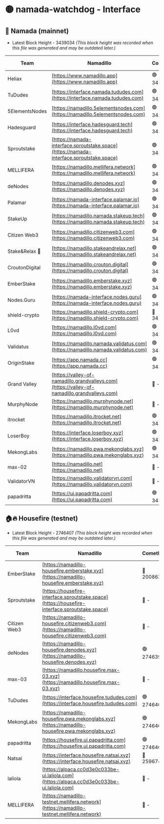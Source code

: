 # 🟡 namada-watchdog - Interface

## 🚀 Namada (mainnet)
- Latest Block Height - 3439034 *(This block height was recorded when this file was generated and may be outdated later.)*

| Team | Namadillo | CometBFT | Indexer | MASP Indexer |
|-|-|-|-|-|
| Heliax | [https://www.namadillo.app](https://www.namadillo.app) | 🟢 3438995 | 🟢 3438995 | 🟢 3438995 |
| TuDudes | [https://interface.namada.tududes.com](https://interface.namada.tududes.com) | 🟢 3438995 | 🟢 3438995 | 🟢 3438995 |
| 5ElementsNodes | [https://namadillo.5elementsnodes.com](https://namadillo.5elementsnodes.com) | 🟢 3438996 | 🟢 3438995 | 🟢 3438995 |
| Hadesguard | [https://interface.hadesguard.tech](https://interface.hadesguard.tech) | 🟢 3438996 | 🟢 3438996 | 🟢 3438996 |
| Sproutstake | [https://namada-interface.sproutstake.space](https://namada-interface.sproutstake.space) | 🟢 3438996 | 🟢 3438996 | 🟢 3438996 |
| MELLIFERA | [https://namadillo.mellifera.network](https://namadillo.mellifera.network) | 🟢 3439000 | 🟢 3439000 | 🟢 3439000 |
| deNodes | [https://namadillo.denodes.xyz](https://namadillo.denodes.xyz) | 🟢 3439001 | 🟢 3439000 | 🟢 3439000 |
| Palamar | [https://namada-interface.palamar.io](https://namada-interface.palamar.io) | 🟢 3439001 | 🟢 3439001 | 🟢 3439001 |
| StakeUp | [https://namadillo.namada.stakeup.tech](https://namadillo.namada.stakeup.tech) | 🟢 3439002 | 🟢 3439002 | 🟢 3439001 |
| Citizen Web3 | [https://namadillo.citizenweb3.com](https://namadillo.citizenweb3.com) | 🟢 3439002 | 🟢 3439002 | 🟢 3439002 |
| Stake&Relax 🦥 | [https://namadillo.stakeandrelax.net](https://namadillo.stakeandrelax.net) | 🟢 3439003 | 🟢 3439003 | 🟢 3439003 |
| CroutonDigital | [https://namadillo.crouton.digital](https://namadillo.crouton.digital) | 🟢 3439003 | 🟢 3439003 | 🟢 3439003 |
| EmberStake | [https://namadillo.emberstake.xyz](https://namadillo.emberstake.xyz) | 🟢 3439004 | 🟢 3439004 | 🟢 3439004 |
| Nodes.Guru | [https://namada-interface.nodes.guru](https://namada-interface.nodes.guru) | 🟢 3439004 | 🟢 3439004 | 🟢 3439004 |
| shield-crypto | [https://namadillo.shield-crypto.com](https://namadillo.shield-crypto.com) | 🔴 3429320 | 🔴 - | 🔴 - |
| L0vd | [https://namadillo.l0vd.com](https://namadillo.l0vd.com) | 🟢 3439009 | 🟢 3439009 | 🟢 3439009 |
| Validatus | [https://namadillo.namada.validatus.com](https://namadillo.namada.validatus.com) | 🟢 3439010 | 🟢 3439010 | 🟢 3439010 |
| OriginStake | [https://app.namada.cc](https://app.namada.cc) | 🟢 3439011 | 🟢 3439010 | 🟢 3439010 |
| Grand Valley | [https://valley-of-namadillo.grandvalleys.com](https://valley-of-namadillo.grandvalleys.com) | 🔴 - | 🔴 - | 🔴 - |
| MurphyNode | [https://namadillo.murphynode.net](https://namadillo.murphynode.net) | 🔴 - | 🔴 - | 🔴 - |
| itrocket | [https://namadillo.itrocket.net](https://namadillo.itrocket.net) | 🟢 3439028 | 🟢 3439028 | 🟢 3439028 |
| LoserBoy | [https://interface.loserboy.xyz](https://interface.loserboy.xyz) | 🟢 3439029 | 🟢 3439028 | 🟢 3439028 |
| MekongLabs | [https://namadillo.pwa.mekonglabs.xyz](https://namadillo.pwa.mekonglabs.xyz) | 🟢 3439029 | 🟢 3439029 | 🟢 3439029 |
| max-02 | [https://namadillo.net](https://namadillo.net) | 🔴 - | 🔴 - | 🔴 - |
| ValidatorVN | [https://namadillo.validatorvn.com](https://namadillo.validatorvn.com) | 🔴 - | 🔴 - | 🔴 - |
| papadritta | [https://ui.papadritta.com](https://ui.papadritta.com) | 🟢 3439034 | 🟢 3439034 | 🔴 - |

## 🏠🔥 Housefire (testnet)
- Latest Block Height - 2746407 *(This block height was recorded when this file was generated and may be outdated later.)*

| Team | Namadillo | CometBFT | Indexer | MASP Indexer |
|-|-|-|-|-|
| EmberStake | [https://namadillo-housefire.emberstake.xyz](https://namadillo-housefire.emberstake.xyz) | 🔴 2008636 | 🔴 - | 🔴 - |
| Sproutstake | [https://housefire-interface.sproutstake.space](https://housefire-interface.sproutstake.space) | 🔴 - | 🔴 - | 🔴 - |
| Citizen Web3 | [https://namadillo-housefire.citizenweb3.com](https://namadillo-housefire.citizenweb3.com) | 🔴 - | 🔴 - | 🔴 - |
| deNodes | [https://namadillo-housefire.denodes.xyz](https://namadillo-housefire.denodes.xyz) | 🟢 2746398 | 🟢 2746398 | 🟢 2746398 |
| max-03 | [https://namadillo.housefire.max-03.xyz](https://namadillo.housefire.max-03.xyz) | 🔴 - | 🔴 - | 🔴 - |
| TuDudes | [https://interface.housefire.tududes.com](https://interface.housefire.tududes.com) | 🟢 2746406 | 🟢 2746406 | 🟢 2746406 |
| MekongLabs | [https://namadillo-housefire.pwa.mekonglabs.xyz](https://namadillo-housefire.pwa.mekonglabs.xyz) | 🟢 2746406 | 🟢 2746406 | 🟢 2746406 |
| papadritta | [https://housefire.ui.papadritta.com](https://housefire.ui.papadritta.com) | 🟢 2746407 | 🟢 2746406 | 🟢 2746406 |
| Natsai | [https://interface.housefire.natsai.xyz](https://interface.housefire.natsai.xyz) | 🔴 2596741 | 🔴 2596741 | 🔴 2596741 |
| laliola | [https://alpaca.cc0d3e0c033be-ui.laliola.com](https://alpaca.cc0d3e0c033be-ui.laliola.com) | 🔴 - | 🔴 - | 🔴 - |
| MELLIFERA | [https://namadillo-testnet.mellifera.network](https://namadillo-testnet.mellifera.network) | 🔴 - | 🟢 2746409 | 🔴 2607259 |

